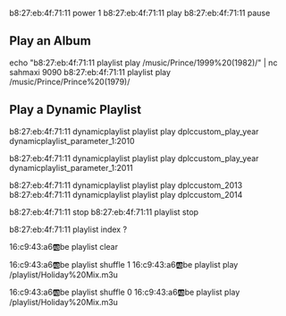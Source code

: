 




b8:27:eb:4f:71:11 power 1
b8:27:eb:4f:71:11 play
b8:27:eb:4f:71:11 pause

## Play an Album
echo "b8:27:eb:4f:71:11 playlist play /music/Prince/1999%20(1982)/" | nc sahmaxi 9090
b8:27:eb:4f:71:11 playlist play /music/Prince/Prince%20(1979)/

## Play a Dynamic Playlist

b8:27:eb:4f:71:11 dynamicplaylist playlist play dplccustom_play_year dynamicplaylist_parameter_1:2010

b8:27:eb:4f:71:11 dynamicplaylist playlist play dplccustom_play_year dynamicplaylist_parameter_1:2011

b8:27:eb:4f:71:11 dynamicplaylist playlist play dplccustom_2013
b8:27:eb:4f:71:11 dynamicplaylist playlist play dplccustom_2014

b8:27:eb:4f:71:11 stop
b8:27:eb:4f:71:11 playlist stop


b8:27:eb:4f:71:11 playlist index ?


16:c9:43:a6:ab:be playlist clear

16:c9:43:a6:ab:be playlist shuffle 1
16:c9:43:a6:ab:be playlist play /playlist/Holiday%20Mix.m3u


16:c9:43:a6:ab:be playlist shuffle 0
16:c9:43:a6:ab:be playlist play /playlist/Holiday%20Mix.m3u
